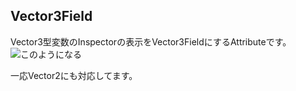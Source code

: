 Vector3Field
------
Vector3型変数のInspectorの表示をVector3FieldにするAttributeです。
![このようになる](http://gyazo.com/974aa8a3a6d755502758b96c25acaf82.png?1359792171 "画面例")

一応Vector2にも対応してます。
